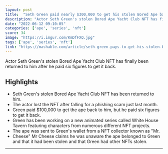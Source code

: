 ```yaml
---
layout: post
title:  "Seth Green paid nearly $300,000 to get his stolen Bored Ape back"
description: "Actor Seth Green's stolen Bored Ape Yacht Club NFT has finally been returned to him after he paid six figures to get it back."
date: "2022-06-12 09:10:05"
categories: ['ape', 'series', 'nft']
score: 34
image: "https://i.imgur.com/KmDfFXQ.jpg"
tags: ['ape', 'series', 'nft']
link: "https://mashable.com/article/seth-green-pays-to-get-his-stolen-bored-ape-back"
---
```


Actor Seth Green's stolen Bored Ape Yacht Club NFT has finally been returned to him after he paid six figures to get it back.

## Highlights

- Seth Green's stolen Bored Ape Yacht Club NFT has been returned to him.
- The actor lost the NFT after falling for a phishing scam just last month.
- Green paid $100,000 to get the ape back to him, but he paid six figures to get it back.
- Green has been working on a new animated series called White House Tavern featuring characters from numerous different NFT projects.
- The ape was sent to Green's wallet from a NFT collector known as "Mr.
- Cheese" Mr Cheese claims he was unaware the ape belonged to Green and that it had been stolen and that Green had other NFTs stolen.

---
